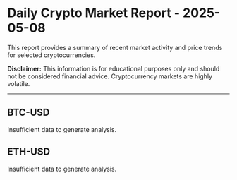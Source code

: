 # Daily Crypto Market Report - 2025-05-08

This report provides a summary of recent market activity and price trends for selected cryptocurrencies.

**Disclaimer:** This information is for educational purposes only and should not be considered financial advice. Cryptocurrency markets are highly volatile.

---

## BTC-USD

Insufficient data to generate analysis.


## ETH-USD

Insufficient data to generate analysis.
